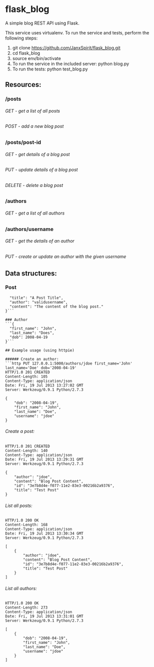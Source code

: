 flask_blog
==========

A simple blog REST API using Flask.

This service uses virtualenv. To run the service and tests, perform the following steps:

1. git clone https://github.com/JanxSpirit/flask_blog.git
2. cd flask_blog
3. source env/bin/activate
4. To run the service in the included server: python blog.py
5. To run the tests: python test_blog.py

## Resources:

### /posts
###### GET - get a list of all posts
###### POST - add a new blog post
### /posts/post-id
###### GET - get details of a blog post
###### PUT - update details of a blog post
###### DELETE - delete a blog post
### /authors
###### GET - get a list of all authors
### /authors/username
###### GET - get the details of an author
###### PUT - create or update an author with the given username

## Data structures:
### Post
```{
  "title": "A Post Title",
  "author": "validusername",
  "content": "The content of the blog post."
}```

### Author
```{
  "first_name": "John",
  "last_name": "Does",
  "dob": 2008-04-19
}```

## Example usage (using httpie)

###### Create an author:
```http PUT 127.0.0.1:5000/authors/jdoe first_name='John' last_name='Doe' dob='2008-04-19'
HTTP/1.0 201 CREATED
Content-Length: 105
Content-Type: application/json
Date: Fri, 19 Jul 2013 13:27:02 GMT
Server: Werkzeug/0.9.1 Python/2.7.3

{
    "dob": "2008-04-19", 
    "first_name": "John", 
    "last_name": "Doe", 
    "username": "jdoe"
}
```

###### Create a post:
```http POST 127.0.0.1:5000/posts title='Test Post' author='jdoe' content='Blog Post Content'      
HTTP/1.0 201 CREATED
Content-Length: 140
Content-Type: application/json
Date: Fri, 19 Jul 2013 13:29:31 GMT
Server: Werkzeug/0.9.1 Python/2.7.3

{
    "author": "jdoe", 
    "content": "Blog Post Content", 
    "id": "3e7b8d4e-f077-11e2-83e3-00216b2a9376", 
    "title": "Test Post"
}
```

###### List all posts:
```http GET 127.0.0.1:5000/posts
HTTP/1.0 200 OK
Content-Length: 168
Content-Type: application/json
Date: Fri, 19 Jul 2013 13:30:34 GMT
Server: Werkzeug/0.9.1 Python/2.7.3

[
    {
        "author": "jdoe", 
        "content": "Blog Post Content", 
        "id": "3e7b8d4e-f077-11e2-83e3-00216b2a9376", 
        "title": "Test Post"
    }
]
```

###### List all authors:
```http GET 127.0.0.1:5000/authors
HTTP/1.0 200 OK
Content-Length: 273
Content-Type: application/json
Date: Fri, 19 Jul 2013 13:31:01 GMT
Server: Werkzeug/0.9.1 Python/2.7.3

[
    {
        "dob": "2008-04-19", 
        "first_name": "John", 
        "last_name": "Doe", 
        "username": "jdoe"
    }
]
```